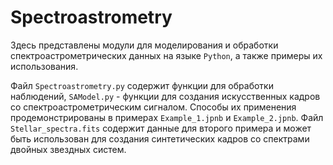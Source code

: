 # Spectroastrometry

Здесь представлены модули для моделирования и обработки спектроастрометрических данных на языке `Python`, а также примеры их использования.

Файл `Spectroastrometry.py` содержит функции для обработки наблюдений, `SAModel.py` - функции для создания искусственных кадров со спектроастрометрическим сигналом. Способы их применения продемонстрированы в примерах `Example_1.jpnb` и `Example_2.jpnb`. Файл `Stellar_spectra.fits`  содержит данные для второго примера и может быть использован для создания синтетических кадров со спектрами двойных звездных систем.

